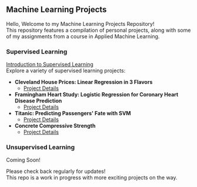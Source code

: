## Machine Learning Projects 
Hello, Welcome to my Machine Learning Projects Repository! \
This repository features a compilation of personal projects, along with some of my assignments from a course in Applied Machine Learning.

### Supervised Learning 
[Introduction to Supervised Learning](Supervised%20Learning/README.md) \
Explore a variety of supervised learning projects: 
  - **Cleveland House Prices: Linear Regression in 3 Flavors**
    - [Project Details](Supervised%20Learning/Cleveland%20House%20Prices)
  - **Framingham Heart Study: Logistic Regression for Coronary Heart Disease Prediction**
    - [Project Details](Supervised%20Learning/Framingham%20Heart%20Study)
  - **Titanic: Predicting Passengers' Fate with SVM**
    - [Project Details](Supervised%20Learning/Titanic:%20Predicting%20Passengers'%20Fate)
  - **Concrete Compressive Strength**
    - [Project Details](Supervised%20Learning/Concrete%20Compressive%20Strength)
       
### Unsupervised Learning
Coming Soon!

Please check back regularly for updates! \
This repo is a work in progress with more exciting projects on the way.
